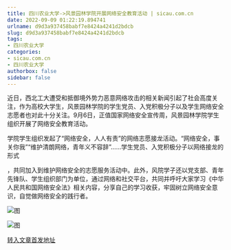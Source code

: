 ```yaml
---
title: 四川农业大学->风景园林学院开展网络安全教育活动 | sicau.com.cn
date: 2022-09-09 01:22:19.894741
urlname: d9d3a937458babf7e8424a4241d2bdcb
slug: d9d3a937458babf7e8424a4241d2bdcb
tags: 
- 四川农业大学
categories:
- sicau.com.cn
- 四川农业大学
authorbox: false
sidebar: false
---
```

近日，西北工大遭受和抵御境外势力恶意网络攻击的相关新闻引起了社会高度关注，作为高校大学生，风景园林学院的学生党员、入党积极分子以及学生网络安全志愿者也对此十分关注。9月6日，正值国家网络安全宣传周，风景园林学院学生组织开展了网络安全教育活动。

学院学生组织发起了“网络安全，人人有责”的网络志愿接龙活动。“网络安全，事关你我”“维护清朗网络，青年义不容辞”……学生党员、入党积极分子以网络接龙的形式
<!--more-->
，共同加入到维护网络安全的志愿服务活动中。此外，风院学子还以党支部、青年先锋队、学生组织部门为单位，通过网络和社交平台，共同并呼吁大家学习《中华人民共和国网络安全法》相关内容，分享自己的学习收获，牢固树立网络安全意识，自觉做网络安全的践行者。

![图](https://news.sicau.edu.cn/__local/5/C5/DE/FD920277A5AEB01868860510FBD_28BF551F_216E3.jpg)

![图](https://news.sicau.edu.cn/__local/8/50/7F/B64193A08717CB7F5E9E7402483_A729E9E3_199E5.jpg)

[转入文章首发地址](https://news.sicau.edu.cn/info/1078/69412.htm)